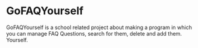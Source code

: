 # GoFAQYourself
GoFAQYourself is a school related project about making a program in which you can manage FAQ Questions, search for them, delete and add them. Yourself.
